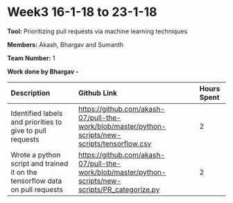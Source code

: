 # Week3 16-1-18 to 23-1-18

**Tool:** Prioritizing pull requests via machine learning techniques

**Members:** Akash, Bhargav and Sumanth

**Team Number:** 1

**Work done by Bhargav -**


| Description     | Github Link     | Hours Spent |
| :------------- | :------------- | :------------|
| Identified labels and priorities to give to pull requests | https://github.com/akash-07/pull-the-work/blob/master/python-scripts/new-scripts/tensorflow.csv | 2 | 
| Wrote a python script and trained it on the tensorflow data on pull requests |    https://github.com/akash-07/pull-the-work/blob/master/python-scripts/new-scripts/PR_categorize.py   |  2 |
